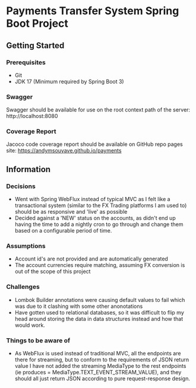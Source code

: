 # Payments Transfer System Spring Boot Project

## Getting Started

### Prerequisites

* Git
* JDK 17 (Minimum required by Spring Boot 3)

### Swagger

Swagger should be available for use on the root context path of the server: http://localhost:8080

### Coverage Report

Jacoco code coverage report should be available on GitHub repo pages site: https://andymsouyave.github.io/payments

## Information

### Decisions

 * Went with Spring WebFlux instead of typical MVC as I felt like a transactional system (similar to the FX Trading platforms I am used to) should be as responsive and 'live' as possible
 * Decided against a 'NEW' status on the accounts, as didn't end up having the time to add a nightly cron to go through and change them based on a configurable period of time.

### Assumptions

 * Account id's are not provided and are automatically generated
 * The account currencies require matching, assuming FX conversion is out of the scope of this project 

### Challenges

 * Lombok Builder annotations were causing default values to fail which was due to it clashing with some other anonotations
 * Have gotten used to relational databases, so it was difficult to flip my head around storing the data in data structures instead and how that would work. 

### Things to be aware of

  * As WebFlux is used instead of traditional MVC, all the endpoints are there for streaming, but to conform to the requirements of JSON return value I have not added the streaming MediaType to the rest endpoints (ie produces = MediaType.TEXT_EVENT_STREAM_VALUE), and they should all just return JSON according to pure request-response design.


